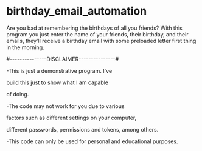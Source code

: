 # birthday_email_automation

Are you bad at remembering the birthdays of 
all you friends? With this program you just 
enter the name of your friends, their birthday, 
and their emails, they'll receive a birthday 
email with some preloaded letter first thing in 
the morning.

#---------------DISCLAIMER---------------#

-This is just a demonstrative program. I've

build this just to show what I am capable

of doing.

-The code may not work for you due to various

factors such as different settings on your computer,

different passwords, permissions and tokens, among others.

-This code can only be used for personal and educational purposes.
